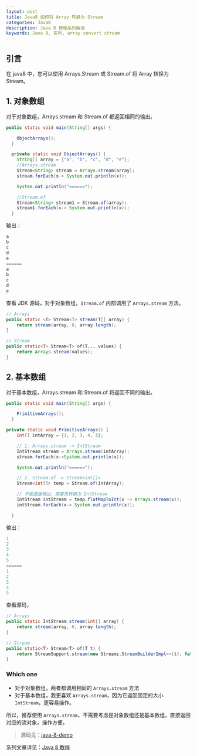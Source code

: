 ```yaml
---
layout: post
title: Java8 如何将 Array 转换为 Stream
categories: Java8
description: Java 8 教程系列解读
keywords: Java 8, 系列, array convert stream
---
```


## 引言

在 java8 中，您可以使用 Arrays.Stream 或 Stream.of 将 Array 转换为 Stream。

## 1. 对象数组

对于对象数组，Arrays.stream 和 Stream.of 都返回相同的输出。

```java
public static void main(String[] args) {

    ObjectArrays();
  }

  private static void ObjectArrays() {
    String[] array = {"a", "b", "c", "d", "e"};
    //Arrays.stream
    Stream<String> stream = Arrays.stream(array);
    stream.forEach(x-> System.out.println(x));

    System.out.println("======");

    //Stream.of
    Stream<String> stream1 = Stream.of(array);
    stream1.forEach(x-> System.out.println(x));
  }
```
输出：

```java
a
b
c
d
e
======
a
b
c
d
e
```

查看 JDK 源码，对于对象数组，`Stream.of` 内部调用了 `Arrays.stream` 方法。

```java
// Arrays
public static <T> Stream<T> stream(T[] array) {
    return stream(array, 0, array.length);
}

// Stream
public static<T> Stream<T> of(T... values) {
    return Arrays.stream(values);
}
```

## 2. 基本数组 

对于基本数组，Arrays.stream 和 Stream.of 将返回不同的输出。

```java
public static void main(String[] args) {

    PrimitiveArrays();
  }

private static void PrimitiveArrays() {
    int[] intArray = {1, 2, 3, 4, 5};

    // 1. Arrays.stream -> IntStream
    IntStream stream = Arrays.stream(intArray);
    stream.forEach(x->System.out.println(x));

    System.out.println("======");

    // 2. Stream.of -> Stream<int[]>
    Stream<int[]> temp = Stream.of(intArray);

    // 不能直接输出，需要先转换为 IntStream
    IntStream intStream = temp.flatMapToInt(x -> Arrays.stream(x));
    intStream.forEach(x-> System.out.println(x));

  }
```
输出：

```java
1
2
3
4
5
======
1
2
3
4
5
```

查看源码，

```java
// Arrays
public static IntStream stream(int[] array) {
    return stream(array, 0, array.length);
}

// Stream
public static<T> Stream<T> of(T t) {
    return StreamSupport.stream(new Streams.StreamBuilderImpl<>(t), false);
}
```

### Which one
- 对于对象数组，两者都调用相同的 `Arrays.stream` 方法
- 对于基本数组，我更喜欢 `Arrays.stream`，因为它返回固定的大小 `IntStream`，更容易操作。

所以，推荐使用 `Arrays.stream`，不需要考虑是对象数组还是基本数组，直接返回对应的流对象，操作方便。


>源码见：[java-8-demo](https://github.com/zhangjinmiao/java-8-demo)

系列文章详见：[Java 8 教程](http://zhangjinmiao.github.io/java8/2019/07/27/Java-8-Tutorials.html)